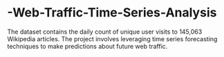 # -Web-Traffic-Time-Series-Analysis
The dataset contains the daily count of unique user visits to 145,063 Wikipedia articles. The project involves leveraging time series forecasting techniques to make predictions about future web traffic. 
